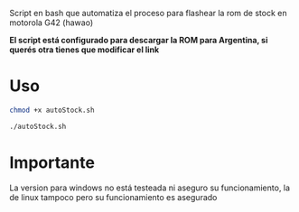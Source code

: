 Script en bash que automatiza el proceso para flashear la rom de stock en motorola G42 (hawao)

**El script está configurado para descargar la ROM para Argentina, si querés otra tienes que modificar el link**


# Uso
```bash
chmod +x autoStock.sh
```

```bash
./autoStock.sh
```
# Importante
La version para windows no está testeada ni aseguro su funcionamiento, la de linux tampoco pero su funcionamiento es asegurado
